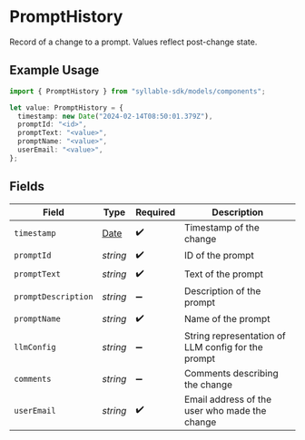 # PromptHistory

Record of a change to a prompt. Values reflect post-change state.

## Example Usage

```typescript
import { PromptHistory } from "syllable-sdk/models/components";

let value: PromptHistory = {
  timestamp: new Date("2024-02-14T08:50:01.379Z"),
  promptId: "<id>",
  promptText: "<value>",
  promptName: "<value>",
  userEmail: "<value>",
};
```

## Fields

| Field                                                                                         | Type                                                                                          | Required                                                                                      | Description                                                                                   |
| --------------------------------------------------------------------------------------------- | --------------------------------------------------------------------------------------------- | --------------------------------------------------------------------------------------------- | --------------------------------------------------------------------------------------------- |
| `timestamp`                                                                                   | [Date](https://developer.mozilla.org/en-US/docs/Web/JavaScript/Reference/Global_Objects/Date) | :heavy_check_mark:                                                                            | Timestamp of the change                                                                       |
| `promptId`                                                                                    | *string*                                                                                      | :heavy_check_mark:                                                                            | ID of the prompt                                                                              |
| `promptText`                                                                                  | *string*                                                                                      | :heavy_check_mark:                                                                            | Text of the prompt                                                                            |
| `promptDescription`                                                                           | *string*                                                                                      | :heavy_minus_sign:                                                                            | Description of the prompt                                                                     |
| `promptName`                                                                                  | *string*                                                                                      | :heavy_check_mark:                                                                            | Name of the prompt                                                                            |
| `llmConfig`                                                                                   | *string*                                                                                      | :heavy_minus_sign:                                                                            | String representation of LLM config for the prompt                                            |
| `comments`                                                                                    | *string*                                                                                      | :heavy_minus_sign:                                                                            | Comments describing the change                                                                |
| `userEmail`                                                                                   | *string*                                                                                      | :heavy_check_mark:                                                                            | Email address of the user who made the change                                                 |
